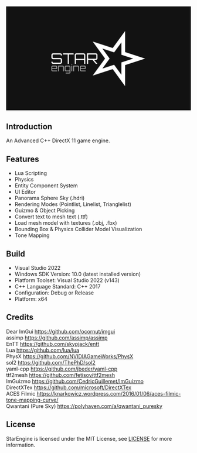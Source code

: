 ![](/images/banner_logo.png)
## Introduction
An Advanced C++ DirectX 11 game engine.
## Features
- Lua Scripting
- Physics
- Entity Component System
- UI Editor
- Panorama Sphere Sky (.hdri)
- Rendering Modes (Pointlist, Linelist, Trianglelist)
- Guizmo & Object Picking
- Convert text to mesh text (.ttf)
- Load mesh model with textures (.obj, .fbx)
- Bounding Box & Physics Collider Model Visualization
- Tone Mapping
## Build
- Visual Studio 2022
- Windows SDK Version: 10.0 (latest installed version)
- Platform Toolset: Visual Studio 2022 (v143)
- C++ Language Standard: C++ 2017
- Configuration: Debug or Release
- Platform: x64
## Credits
Dear ImGui https://github.com/ocornut/imgui \
assimp https://github.com/assimp/assimp \
EnTT https://github.com/skypjack/entt \
Lua https://github.com/lua/lua \
PhysX https://github.com/NVIDIAGameWorks/PhysX \
sol2 https://github.com/ThePhD/sol2 \
yaml-cpp https://github.com/jbeder/yaml-cpp \
ttf2mesh https://github.com/fetisov/ttf2mesh \
ImGuizmo https://github.com/CedricGuillemet/ImGuizmo \
DirectXTex https://github.com/microsoft/DirectXTex \
ACES Filmic https://knarkowicz.wordpress.com/2016/01/06/aces-filmic-tone-mapping-curve/ \
Qwantani (Pure Sky) https://polyhaven.com/a/qwantani_puresky
## License
StarEngine is licensed under the MIT License, see [LICENSE](/LICENSE) for more information.
